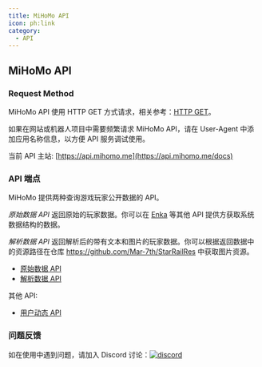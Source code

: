 ```yaml
---
title: MiHoMo API
icon: ph:link
category:
  - API
---
```


## MiHoMo API

### Request Method

MiHoMo API 使用 HTTP GET 方式请求，相关参考：[HTTP GET](https://developer.mozilla.org/zh-CN/docs/Web/HTTP/Methods/GET)。

如果在网站或机器人项目中需要频繁请求 MiHoMo API，请在 User-Agent 中添加应用名称信息，以方便 API 服务调试使用。

当前 API 主站: [https://api.mihomo.me](https://api.mihomo.me/docs)

### API 端点

MiHoMo 提供两种查询游戏玩家公开数据的 API。

_原始数据 API_ 返回原始的玩家数据。你可以在 [Enka](https://enka.network/?hsr) 等其他 API 提供方获取系统数据结构的数据。

_解析数据 API_ 返回解析后的带有文本和图片的玩家数据。你可以根据返回数据中的资源路径在仓库 <https://github.com/Mar-7th/StarRailRes> 中获取图片资源。

- [原始数据 API](raw.md)
- [解析数据 API](parsed.md)

其他 API:

- [用户动态 API](activity.md)

### 问题反馈

如在使用中遇到问题，请加入 Discord 讨论：[![discord](https://img.shields.io/badge/MiHoMo-blue?logo=discord&logoColor=white)](https://discord.gg/SxCGCGSjbX)
